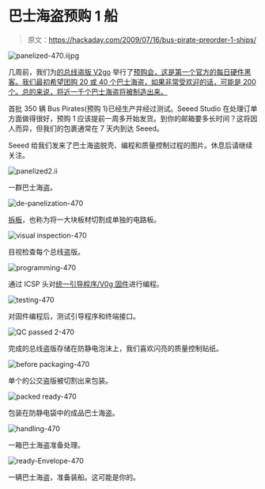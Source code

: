 # 巴士海盗预购 1 船

> 原文：<https://hackaday.com/2009/07/16/bus-pirate-preorder-1-ships/>

![panelized-470.iijpg](img/79e10f1b58984ce9f8139140d2fbe2db.png "panelized-470.iijpg")

几周前，我们为[的总线盗版 V2go](http://www.buspirate.com) 举行了[预购会，这是第一个官方的每日硬件黑客。我们最初希望团购 20 或 40 个巴士海盗，如果非常受欢迎的话，可能是 200 个。总的来说，将近一千个巴士海盗将被制造出来。](http://hackaday.com/2009/06/25/bus-pirate-preorders-open/)

首批 350 辆 Bus Pirates(预购 1)已经生产并经过测试。Seeed Studio 在处理订单方面做得很好，预购 1 应该提前一周多开始发货。到你的邮箱要多长时间？这将因人而异，但我们的包裹通常在 7 天内到达 Seeed。

Seeed 给我们发来了巴士海盗脱壳、编程和质量控制过程的图片。休息后请继续关注。

![panelized2.ii](img/6bebfb8a9e800c44a48aca110e8ab1ff.png "panelized2.ii")

一群巴士海盗。

![de-panelization-470](img/422b7a7ec9f27097251b437f64dc988e.png "de-panelization-470")

[拆板](http://en.wikipedia.org/wiki/Depanel)，也称为将一大块板材切割成单独的电路板。

![visual inspection-470](img/2b82309cd7058ac7ad1788e25d7825ca.png "visual inspection-470")

目视检查每个总线盗版。

![programming-470](img/8b432717470ab613316931cd3c388d3c.png "programming-470")

通过 ICSP 头对[统一引导程序/V0g 固件](http://code.google.com/p/the-bus-pirate/source/browse/#svn/v0g/firmware/v0g/BPv2go)进行编程。

![testing-470](img/c4f00e5486bb4e8b074c3daaf0f2e276.png "testing-470")

对固件编程后，测试引导程序和终端接口。

![QC passed 2-470](img/e8820b203284e2f2deb0251f9ebb3f08.png "QC passed 2-470")

完成的总线盗版存储在防静电泡沫上，我们喜欢闪亮的质量控制贴纸。

![before packaging-470](img/083309721e6f773d06ba2d45b9dea532.png "before packaging-470")

单个的公交盗版被切割出来包装。

![packed ready-470](img/3b28bbb9b22bb9e3b74fe6d0d7ca2d37.png "packed ready-470")

包装在防静电袋中的成品巴士海盗。

![handling-470](img/69b5e309e72c97c4ea13d47aac729abc.png "handling-470")

一箱巴士海盗准备处理。

![ready-Envelope-470](img/17177a18a330b90b6d0a82fe99b48ebd.png "ready-Envelope-470")

一辆巴士海盗，准备装船。这可能是你的。